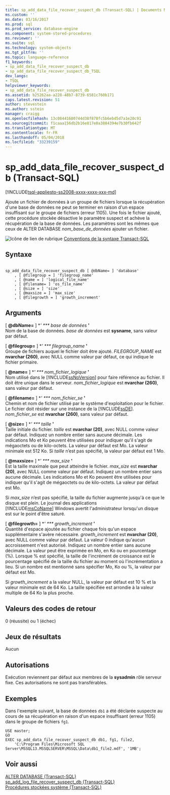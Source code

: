 ```yaml
---
title: sp_add_data_file_recover_suspect_db (Transact-SQL) | Documents Microsoft
ms.custom: ''
ms.date: 03/16/2017
ms.prod: sql
ms.prod_service: database-engine
ms.component: system-stored-procedures
ms.reviewer: ''
ms.suite: sql
ms.technology: system-objects
ms.tgt_pltfrm: ''
ms.topic: language-reference
f1_keywords:
- sp_add_data_file_recover_suspect_db
- sp_add_data_file_recover_suspect_db_TSQL
dev_langs:
- TSQL
helpviewer_keywords:
- sp_add_data_file_recover_suspect_db
ms.assetid: b25262aa-a228-48b7-8739-6581c760b171
caps.latest.revision: 51
author: stevestein
ms.author: sstein
manager: craigg
ms.openlocfilehash: 13c08441680744d38f870fc5b6ebd5d7a1e20c91
ms.sourcegitcommit: f1caaa156db2b16e817e0a3884394e7b30fb642f
ms.translationtype: MT
ms.contentlocale: fr-FR
ms.lasthandoff: 05/04/2018
ms.locfileid: "33239159"
---
```

# <a name="spadddatafilerecoversuspectdb-transact-sql"></a>sp_add_data_file_recover_suspect_db (Transact-SQL)
[!INCLUDE[tsql-appliesto-ss2008-xxxx-xxxx-xxx-md](../../includes/tsql-appliesto-ss2008-xxxx-xxxx-xxx-md.md)]

  Ajoute un fichier de données à un groupe de fichiers lorsque la récupération d'une base de données ne peut se terminer en raison d'un espace insuffisant sur le groupe de fichiers (erreur 1105). Une fois le fichier ajouté, cette procédure stockée désactive le paramètre suspect et achève la récupération de la base de données. Les paramètres sont les mêmes que ceux de ALTER DATABASE *nom_base_de_données* ajouter un fichier.  
  
 ![Icône de lien de rubrique](../../database-engine/configure-windows/media/topic-link.gif "Icône lien de rubrique") [Conventions de la syntaxe Transact-SQL](../../t-sql/language-elements/transact-sql-syntax-conventions-transact-sql.md)  
  
## <a name="syntax"></a>Syntaxe  
  
```  
  
sp_add_data_file_recover_suspect_db [ @dbName= ] 'database'   
    , [ @filegroup = ] 'filegroup_name'   
    , [ @name = ] 'logical_file_name'   
    , [ @filename= ] 'os_file_name'   
    , [ @size = ] 'size'   
    , [ @maxsize = ] 'max_size'   
    , [ @filegrowth = ] 'growth_increment'  
```  
  
## <a name="arguments"></a>Arguments  
 [  **@dbName=** ] **' *** base de données* **'**  
 Nom de la base de données. *base de données* est **sysname**, sans valeur par défaut.  
  
 [  **@filegroup=** ] **' *** filegroup_name* **'**  
 Groupe de fichiers auquel le fichier doit être ajouté. *FILEGROUP_NAME* est **nvarchar (260)**, avec NULL comme valeur par défaut, ce qui indique le fichier primaire.  
  
 [  **@name=** ] **' *** nom_fichier_logique* **'**  
 Nom utilisé dans le [!INCLUDE[ssNoVersion](../../includes/ssnoversion-md.md)] pour faire référence au fichier. Il doit être unique dans le serveur. *nom_fichier_logique* est **nvarchar (260)**, sans valeur par défaut.  
  
 [  **@filename=** ] **' *** nom_fichier_se* **'**  
 Chemin et nom de fichier utilisé par le système d'exploitation pour le fichier. Le fichier doit résider sur une instance de la [!INCLUDE[ssDE](../../includes/ssde-md.md)]. *nom_fichier_se* est **nvarchar (260)**, sans valeur par défaut.  
  
 [  **@size=** ] **' *** taille* **'**  
 Taille initiale du fichier. *taille* est **nvarchar (20)**, avec NULL comme valeur par défaut. Indiquez un nombre entier sans aucune décimale. Les indications Mo et Ko peuvent être utilisées pour indiquer qu'il s'agit de mégaoctets ou de kilo-octets. La valeur par défaut est Mo. La valeur minimale est 512 Ko. Si *taille* n’est pas spécifié, la valeur par défaut est 1 Mo.  
  
 [  **@maxsize=** ] **' *** max_size* **'**  
 Est la taille maximale que peut atteindre le fichier. *max_size* est **nvarchar (20)**, avec NULL comme valeur par défaut. Indiquez un nombre entier sans aucune décimale. Les indications Mo et Ko peuvent être utilisées pour indiquer qu'il s'agit de mégaoctets ou de kilo-octets. La valeur par défaut est Mo.  
  
 Si *max_size* n’est pas spécifié, la taille du fichier augmente jusqu'à ce que le disque est plein. Le journal des applications [!INCLUDE[msCoName](../../includes/msconame-md.md)] Windows avertit l'administrateur lorsqu'un disque est sur le point d'être saturé.  
  
 [  **@filegrowth=** ] **' *** growth_increment* **'**  
 Quantité d'espace ajoutée au fichier chaque fois qu'un espace supplémentaire s'avère nécessaire. *growth_increment* est **nvarchar (20)**, avec NULL comme valeur par défaut. La valeur 0 indique qu'aucun accroissement n'est autorisé. Indiquez un nombre entier sans aucune décimale. La valeur peut être exprimée en Mo, en Ko ou en pourcentage (%). Lorsque % est spécifié, la taille de l'incrément de croissance est le pourcentage spécifié de la taille du fichier au moment où l'incrémentation a lieu. Si un nombre est mentionné sans spécifier Mo, Ko ou %, la valeur par défaut est Mo.  
  
 Si *growth_increment* a la valeur NULL, la valeur par défaut est 10 % et la valeur minimale est de 64 Ko. La taille spécifiée est arrondie à la valeur multiple de 64 Ko la plus proche.  
  
## <a name="return-code-values"></a>Valeurs des codes de retour  
 0 (réussite) ou 1 (échec)  
  
## <a name="result-sets"></a>Jeux de résultats  
 Aucun  
  
## <a name="permissions"></a>Autorisations  
 Exécution reviennent par défaut aux membres de la **sysadmin** rôle serveur fixe. Ces autorisations ne sont pas transférables.  
  
## <a name="examples"></a>Exemples  
 Dans l'exemple suivant, la base de données `db1` a été déclarée suspecte au cours de sa récupération en raison d'un espace insuffisant (erreur 1105) dans le groupe de fichiers `fg1`.  
  
```  
USE master;  
GO  
EXEC sp_add_data_file_recover_suspect_db db1, fg1, file2,  
    'C:\Program Files\Microsoft SQL Server\MSSQL13.MSSQLSERVER\MSSQL\Data\db1_file2.mdf', '1MB';  
```  
  
## <a name="see-also"></a>Voir aussi  
 [ALTER DATABASE &#40;Transact-SQL&#41;](../../t-sql/statements/alter-database-transact-sql.md)   
 [sp_add_log_file_recover_suspect_db &#40;Transact-SQL&#41;](../../relational-databases/system-stored-procedures/sp-add-log-file-recover-suspect-db-transact-sql.md)   
 [Procédures stockées système &#40;Transact-SQL&#41;](../../relational-databases/system-stored-procedures/system-stored-procedures-transact-sql.md)  
  
  
